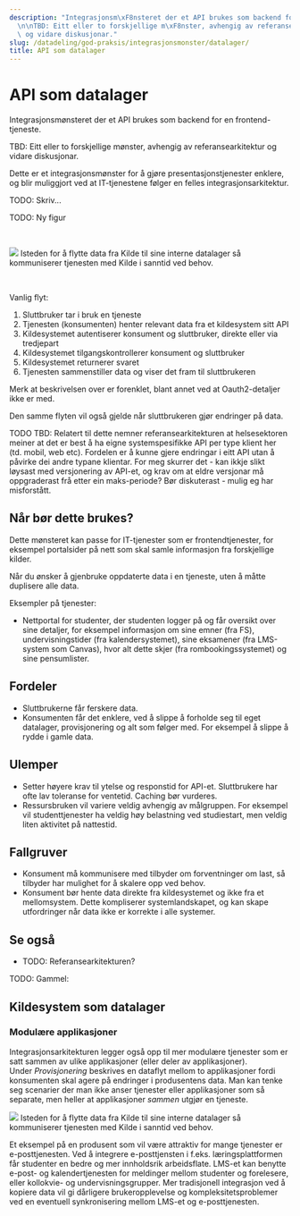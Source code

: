 ```yaml
---
description: "Integrasjonsm\xF8nsteret der et API brukes som backend for en frontend-tjeneste.\n\
  \n\nTBD: Eitt eller to forskjellige m\xF8nster, avhengig av referansearkitektur\
  \ og vidare diskusjonar."
slug: /datadeling/god-praksis/integrasjonsmonster/datalager/
title: API som datalager
---
```


# API som datalager

Integrasjonsmønsteret der et API brukes som backend for en frontend-tjeneste.


TBD: Eitt eller to forskjellige mønster, avhengig av referansearkitektur og vidare diskusjonar.

Dette er et integrasjonsmønster for å gjøre presentasjonstjenester enklere, og blir muliggjort ved at IT-tjenestene følger en felles integrasjonsarkitektur.


TODO: Skriv...


TODO: Ny figur


​


![](/datadeling/img/datalager.png)
Isteden for å flytte data fra Kilde til sine interne datalager så kommuniserer tjenesten med Kilde i sanntid ved behov.

​


Vanlig flyt:


1. Sluttbruker tar i bruk en tjeneste
2. Tjenesten (konsumenten) henter relevant data fra et kildesystem sitt API
3. Kildesystemet autentiserer konsument og sluttbruker, direkte eller via tredjepart
4. Kildesystemet tilgangskontrollerer konsument og sluttbruker
5. Kildesystemet returnerer svaret
6. Tjenesten sammenstiller data og viser det fram til sluttbrukeren


Merk at beskrivelsen over er forenklet, blant annet ved at Oauth2-detaljer ikke er med.


Den samme flyten vil også gjelde når sluttbrukeren gjør endringer på data.


TODO TBD: Relatert til dette nemner referansearkitekturen at helsesektoren meiner at det er best å ha eigne systemspesifikke API per type klient her (td. mobil, web etc). Fordelen er å kunne gjere endringar i eitt API utan å påvirke dei andre typane klientar. For meg skurrer det - kan ikkje slikt løysast med versjonering av API-et, og krav om at eldre versjonar må oppgraderast frå etter ein maks-periode? Bør diskuterast - mulig eg har misforstått.


## Når bør dette brukes?


Dette mønsteret kan passe for IT-tjenester som er frontendtjenester, for eksempel portalsider på nett som skal samle informasjon fra forskjellige kilder.


Når du ønsker å gjenbruke oppdaterte data i en tjeneste, uten å måtte duplisere alle data.


Eksempler på tjenester:


* Nettportal for studenter, der studenten logger på og får oversikt over sine detaljer, for eksempel informasjon om sine emner (fra FS), undervisningstider (fra kalendersystemet), sine eksamener (fra LMS-system som Canvas), hvor alt dette skjer (fra rombookingssystemet) og sine pensumlister.


## Fordeler


* Sluttbrukerne får ferskere data.
* Konsumenten får det enklere, ved å slippe å forholde seg til eget datalager, provisjonering og alt som følger med. For eksempel å slippe å rydde i gamle data.


## Ulemper


* Setter høyere krav til ytelse og responstid for API-et. Sluttbrukere har ofte lav toleranse for ventetid. Caching bør vurderes.
* Ressursbruken vil variere veldig avhengig av målgruppen. For eksempel vil studenttjenester ha veldig høy belastning ved studiestart, men veldig liten aktivitet på nattestid.


## Fallgruver


* Konsument må kommunisere med tilbyder om forventninger om last, så tilbyder har mulighet for å skalere opp ved behov.
* Konsument bør hente data direkte fra kildesystemet og ikke fra et mellomsystem. Dette kompliserer systemlandskapet, og kan skape utfordringer når data ikke er korrekte i alle systemer.


## Se også


* TODO: Referansearkitekturen?


TODO: Gammel:


## Kildesystem som datalager


### Modulære applikasjoner


Integrasjonsarkitekturen legger også opp til mer modulære tjenester som er satt sammen av ulike applikasjoner (eller deler av applikasjoner). Under *Provisjonering* beskrives en dataflyt mellom to applikasjoner fordi konsumenten skal agere på endringer i produsentens data. Man kan tenke seg scenarier der man ikke anser tjenester eller applikasjoner som så separate, men heller at applikasjoner *sammen* utgjør en tjeneste.


![](/datadeling/img/datalager.png)
Isteden for å flytte data fra Kilde til sine interne datalager så kommuniserer tjenesten med Kilde i sanntid ved behov.

Et eksempel på en produsent som vil være attraktiv for mange tjenester er e-posttjenesten. Ved å integrere e-posttjensten i f.eks. læringsplattformen får studenter en bedre og mer innholdsrik arbeidsflate. LMS-et kan benytte e-post- og kalendertjenesten for meldinger mellom studenter og forelesere, eller kollokvie- og undervisningsgrupper. Mer tradisjonell integrasjon ved å kopiere data vil gi dårligere brukeropplevelse og kompleksitetsproblemer ved en eventuell synkronisering mellom LMS-et og e-posttjenesten.
